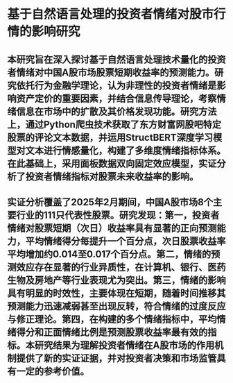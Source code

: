 # 基于自然语言处理的投资者情绪对股市行情的影响研究

## 本研究旨在深入探讨基于自然语言处理技术量化的投资者情绪对中国A股市场股票短期收益率的预测能力。研究依托行为金融学理论，认为非理性的投资者情绪是影响资产定价的重要因素，并结合信息传导理论，考察情绪信息在市场中的扩散及其价格发现功能。研究方法上，通过Python爬虫技术获取了东方财富网股吧特定股票的评论文本数据，并运用StructBERT深度学习模型对文本进行情感量化，构建了多维度情绪指标体系。在此基础上，采用面板数据双向固定效应模型，实证分析了投资者情绪指标对股票未来收益率的影响。
## 实证分析覆盖了2025年2月期间，中国A股市场8个主要行业的111只代表性股票。研究发现：第一，投资者情绪对股票短期（次日）收益率具有显著的正向预测能力，平均情绪得分每提升一个百分点，次日股票收益率平均增加约0.014至0.017个百分点。第二，情绪的预测效应存在显著的行业异质性，在计算机、银行、医药生物及房地产等行业表现尤为突出。第三，情绪的影响具有明显的时效性，主要体现在短期，随着时间推移其预测能力迅速减弱甚至出现反转，符合情绪的过度反应与修正理论。第四，在构建的多个情绪指标中，平均情绪得分和正面情绪比例是预测股票收益率最有效的指标。本研究结果为理解投资者情绪在A股市场的作用机制提供了新的实证证据，并对投资者决策和市场监管具有一定的参考价值。
